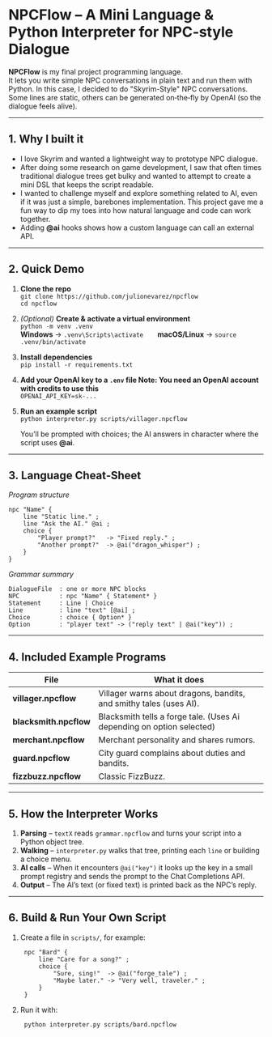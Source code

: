# NPCFlow – A Mini Language & Python Interpreter for NPC‑style Dialogue

**NPCFlow** is my final project programming language.  
It lets you write simple NPC conversations in plain text and run
them with Python. In this case, I decided to do "Skyrim-Style" NPC conversations. Some lines are static, others can be generated on‑the‑fly by
OpenAI (so the dialogue feels alive).

---

## 1. Why I built it
* I love Skyrim and wanted a lightweight way to prototype NPC dialogue.  
* After doing some research on game development, I saw that often times traditional dialogue trees get bulky and wanted to attempt to create a mini DSL that keeps the script readable.
* I wanted to challenge myself and explore something related to AI, even if it was just a simple, barebones implementation. This project gave me a fun way to dip my toes into how natural language and code can work together.  
* Adding **@ai** hooks shows how a custom language can call an external API.

---

## 2. Quick Demo

1. **Clone the repo**  
   `git clone https://github.com/julionevarez/npcflow`  
   `cd npcflow`

2. *(Optional)* **Create & activate a virtual environment**  
   `python -m venv .venv`  
   **Windows** → `.venv\Scripts\activate`  **macOS/Linux** → `source .venv/bin/activate`

3. **Install dependencies**  
   `pip install -r requirements.txt`


4. **Add your OpenAI key to a `.env` file Note: You need an OpenAI account with credits to use this**  
   `OPENAI_API_KEY=sk-...`

5. **Run an example script**  
   `python interpreter.py scripts/villager.npcflow`  

   You’ll be prompted with choices; the AI answers in character where the script uses **@ai**.

---

## 3. Language Cheat‑Sheet

*Program structure*

    npc "Name" {
        line "Static line." ;
        line "Ask the AI." @ai ;
        choice {
            "Player prompt?"   -> "Fixed reply." ;
            "Another prompt?"  -> @ai("dragon_whisper") ;
        }
    }

*Grammar summary*

    DialogueFile  : one or more NPC blocks
    NPC           : npc "Name" { Statement* }
    Statement     : Line | Choice
    Line          : line "text" [@ai] ;
    Choice        : choice { Option* }
    Option        : "player text" -> ("reply text" | @ai("key")) ;

---

## 4. Included Example Programs

| File | What it does |
|------|--------------|
| **villager.npcflow**   | Villager warns about dragons, bandits, and smithy tales (uses AI). |
| **blacksmith.npcflow** | Blacksmith tells a forge tale. (Uses Ai depending on option selected) |
| **merchant.npcflow**   | Merchant personality and shares rumors. |
| **guard.npcflow**      | City guard complains about duties and bandits. |
| **fizzbuzz.npcflow**   | Classic FizzBuzz. |

---

## 5. How the Interpreter Works

1. **Parsing** – `textX` reads `grammar.npcflow` and turns your script into a Python object tree.  
2. **Walking** – `interpreter.py` walks that tree, printing each `line` or building a choice menu.  
3. **AI calls** – When it encounters `@ai("key")` it looks up the key in a small prompt registry and sends the prompt to the Chat Completions API.  
4. **Output** – The AI’s text (or fixed text) is printed back as the NPC’s reply.

---

## 6. Build & Run Your Own Script

1. Create a file in `scripts/`, for example:

        npc "Bard" {
            line "Care for a song?" ;
            choice {
                "Sure, sing!"  -> @ai("forge_tale") ;
                "Maybe later." -> "Very well, traveler." ;
            }
        }

2. Run it with:

        python interpreter.py scripts/bard.npcflow

